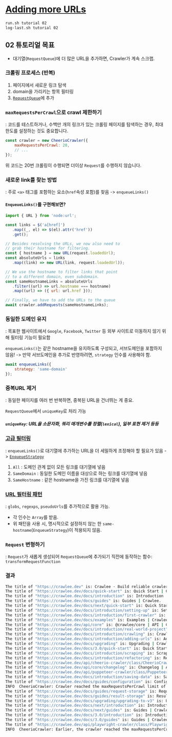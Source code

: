 # [Adding more URLs](https://crawlee.dev/docs/introduction/adding-urls)

```sh
run.sh tutorial 02
log-last.sh tutorial 02
```

## 02 튜토리얼 목표

- 대기열(`RequestQueue`)에 더 많은 URL을 추가하면, Crawler가 계속 스크랩.


### 크롤링 프로세스 (반복)

1. 페이지에서 새로운 링크 탐색
2. domain을 가리키는 항목 필터링
3. [`RequestQueue`](https://crawlee.dev/api/core/function/enqueueLinks)에 추가


### `maxRequestsPerCrawl`으로 crawl 제한하기

: 코드를 테스트하거나, 수백만 개의 링크가 있는 크롤링 페이지를 탐색하는 경우, 최대 한도를 설정하는 것도 중요합니다.

```js
const crawler = new CheerioCrawler({
    maxRequestsPerCrawl: 20,
    // ...
});
```

위 코드는 20번 크롤링이 수행되면 더이상 `Request`를 수행하지 않습니다.


### 새로운 link를 찾는 방법

: 주로 `<a>` 태그를 포함하는 요소(`href`속성 포함)를 찾음 -> `enqueueLinks()`

#### `EnqueueLinks()`를 구현해보면?

```js
import { URL } from 'node:url';

const links = $('a[href]')
   .map((_, el) => $(el).attr('href'))
   .get();

// Besides resolving the URLs, we now also need to
// grab their hostname for filtering.
const { hostname } = new URL(request.loadedUrl);
const absoluteUrls = links
   .map((link) => new URL(link, request.loadedUrl));

// We use the hostname to filter links that point
// to a different domain, even subdomain.
const sameHostnameLinks = absoluteUrls
   .filter((url) => url.hostname === hostname)
   .map((url) => ({ url: url.href }));

// Finally, we have to add the URLs to the queue
await crawler.addRequests(sameHostnameLinks);
```

### 동일한 도메인 유지

: 목표한 웹사이트에서 `Google`, `Facebook`, `Twitter` 등 외부 사이트로 이동하지 않기 위해 필터링 기능이 필요함

`enqueueLinks()`는 같은 hostname을 유지하도록 구성되고, 서브도메인을 포함하지 않음!
-> 만약 서브도메인을 추가로 반영하려면, `strategy` 인수를 사용해야 함.

```js
await enqueueLinks({
    strategy: 'same-domain'
});
```

### 중복URL 제거

: 동일한 페이지를 여러 번 반복하면, 중복된 URL을 건너뛰는 게 중요.

`RequestQueue`에서 `uniqueKey`로 처리 가능

##### `uniqueKey`: URL을 소문자화, 쿼리 매개변수를 정렬(`lexical`), 일부 표현 제거 등등



### [고급 필터링](https://crawlee.dev/api/core/enum/EnqueueStrategy)

: `enqueueLinks()`로 대기열에 추가하는 URL을 더 세밀하게 조정해야 할 필요가 있음 -> [`EnqueueStrategy`](https://crawlee.dev/api/core/enum/EnqueueStrategy)

1. `All` : 도메인 관계 없이 모든 링크를 대기열에 넣음
2. `SameDomain` : 동일한 도메인 이름을 대상으로 하는 링크를 대기열에 넣음
3. `SameHostname` : 같은 hostname을 가진 링크를 대기열에 넣음



### [URL 필터링 패턴](https://crawlee.dev/api/core/interface/EnqueueLinksOptions)

: `globs`, `regexps`, `pseudoUrls`를 추가적으로 활용 가능.

- 각 인수는 `Array`를 받음.
- 위 패턴을 사용 시, 명시적으로 설정하지 않는 한 `same-hostname`(`EnqueueStrategy`)이 적용되지 않음.


### `Request` 변형하기

: `Request`가 새롭게 생성되어 `RequestQueue`에 추가되기 직전에 동작하는 함수: `transformRequestFunction`


### 결과

```sh
The title of "https://crawlee.dev" is: Crawlee · Build reliable crawlers. Fast. | Crawlee.
The title of "https://crawlee.dev/docs/quick-start" is: Quick Start | Crawlee.
The title of "https://crawlee.dev/docs/introduction" is: Introduction | Crawlee.
The title of "https://crawlee.dev/docs/guides" is: Guides | Crawlee.
The title of "https://crawlee.dev/docs/next/quick-start" is: Quick Start | Crawlee.
The title of "https://crawlee.dev/docs/introduction/setting-up" is: Setting up | Crawlee.
The title of "https://crawlee.dev/docs/introduction/first-crawler" is: First crawler | Crawlee.
The title of "https://crawlee.dev/docs/examples" is: Examples | Crawlee.
The title of "https://crawlee.dev/api/core" is: @crawlee/core | API | Crawlee.
The title of "https://crawlee.dev/docs/introduction/real-world-project" is: Getting some real-world data | Crawlee.
The title of "https://crawlee.dev/docs/introduction/crawling" is: Crawling the Store | Crawlee.
The title of "https://crawlee.dev/docs/introduction/adding-urls" is: Adding more URLs | Crawlee.
The title of "https://crawlee.dev/docs/upgrading" is: Upgrading | Crawlee.
The title of "https://crawlee.dev/docs/3.0/quick-start" is: Quick Start | Crawlee.
The title of "https://crawlee.dev/docs/introduction/scraping" is: Scraping the Store | Crawlee.
The title of "https://crawlee.dev/docs/introduction/refactoring" is: Refactoring | Crawlee.
The title of "https://crawlee.dev/api/cheerio-crawler/class/CheerioCrawler" is: CheerioCrawler | API | Crawlee.
The title of "https://crawlee.dev/api/core/changelog" is: Changelog | API | Crawlee.
The title of "https://crawlee.dev/api/puppeteer-crawler/class/PuppeteerCrawler" is: PuppeteerCrawler | API | Crawlee.
The title of "https://crawlee.dev/docs/introduction/saving-data" is: Saving data | Crawlee.
The title of "https://crawlee.dev/docs/guides/configuration" is: Configuration | Crawlee.
INFO  CheerioCrawler: Crawler reached the maxRequestsPerCrawl limit of 20 requests and will shut down soon. Requests that are in progress will be allowed to finish.
The title of "https://crawlee.dev/docs/guides/request-storage" is: Request Storage | Crawlee.
The title of "https://crawlee.dev/docs/guides/result-storage" is: Result Storage | Crawlee.
The title of "https://crawlee.dev/docs/upgrading/upgrading-to-v3" is: Upgrading to v3 | Crawlee.
The title of "https://crawlee.dev/docs/next/introduction" is: Introduction | Crawlee.
The title of "https://crawlee.dev/docs/next/guides" is: Guides | Crawlee.
The title of "https://crawlee.dev/docs/3.0/introduction" is: Introduction | Crawlee.
The title of "https://crawlee.dev/docs/3.0/guides" is: Guides | Crawlee.
The title of "https://crawlee.dev/api/playwright-crawler/class/PlaywrightCrawler" is: PlaywrightCrawler | API | Crawlee.
INFO  CheerioCrawler: Earlier, the crawler reached the maxRequestsPerCrawl limit of 20 requests and all requests that were in progress at that time have now finished. In total, the crawler processed 29 requests and will shut down.
```
